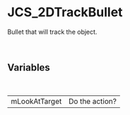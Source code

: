 <!--
   - $File: JCS_2DTrackBullet.html $
   - $Date: 2018-10-01 20:06:51 $
   - $Revision: $
   - $Creator: Jen-Chieh Shen $
   - $Notice: See LICENSE.txt for modification and distribution information
   -                   Copyright © 2018 by Shen, Jen-Chieh $
-->


<div id="content-header">
  <h1>JCS_2DTrackBullet</h1>
</div>

<p>
  Bullet that will track the object.
</p>


<br/>
<h2>Variables</h2>
<br/>

<table>
  <tr>
    <td>mLookAtTarget</td>
    <td>Do the action?</td>
  </tr>
</table>
